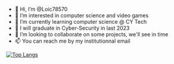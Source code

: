 - 👋 Hi, I’m @Loic78570
- 👀 I’m interested in computer science and video games
- 🌱 I’m currently learning computer science @ CY Tech
- 🔭 I will graduate in Cyber-Security in last 2023
- 💞️ I’m looking to collaborate on some projects, we'll see in time
- 📫 You can reach me by my institutionnal email

<!---[![Les Stats GitHub de Loic78570](https://github-readme-stats.vercel.app/api?username=Loic78570)](https://github.com/Loic78570/github-readme-stats)--->
[![Top Langs](https://github-readme-stats.vercel.app/api/top-langs/?username=anuraghazra&layout=compact)](https://github.com/anuraghazra/github-readme-stats)



<!---
Loic78570/Loic78570 is a ✨ special ✨ repository because its `README.md` (this file) appears on your GitHub profile.
You can click the Preview link to take a look at your changes.
--->
